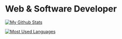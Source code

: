# Web & Software Developer

[![My Github Stats](https://github-readme-stats-lambdagaming.vercel.app/api?username=bariscodefxy&show_icons=true&title_color=ff5900&text_color=ffffff&icon_color=ffffff&border_color=ffffff&bg_color=000011&count_private=true)](https://github.com/bariscodefxy)

[![Most Used Languages](https://github-readme-stats-lambdagaming.vercel.app/api/top-langs/?username=bariscodefxy&layout=compact&title_color=ff5900&text_color=ffffff&icon_color=ffffff&border_color=ffffff&bg_color=000011&langs_count=10&count_private=true)](https://github.com/bariscodefxy)
